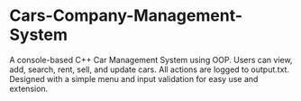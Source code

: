 # Cars-Company-Management-System
A console-based C++ Car Management System using OOP. Users can view, add, search, rent, sell, and update cars. All actions are logged to output.txt. Designed with a simple menu and input validation for easy use and extension.
